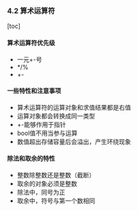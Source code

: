 ### 4.2 算术运算符

[toc]

#### 算术运算符优先级
* 一元+-号
* */%
* +-

#### 一些特性和注意事项
* 算术运算符的运算对象和求值结果都是右值
* 运算对象都会转换成同一类型
* +-能够作用于指针
* bool值不用当参与运算
* 数值超出存储容量后会溢出，产生环绕现象

#### 除法和取余的特性
* 整数除整数还是整数（截断）
* 取余的对象必须是整数
* 除法中，同号为正
* 取余中，符号与第一个数相同